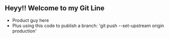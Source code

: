 ## Heyy!! Welcome to my Git Line

- Product guy here
- Plus using this code to publish a branch: 'git push --set-upstream origin production'
